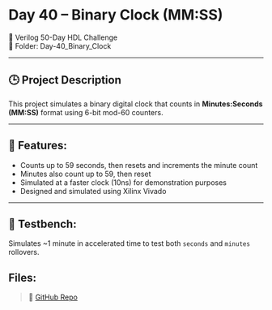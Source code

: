 # Day 40 – Binary Clock (MM:SS)

📅 Verilog 50-Day HDL Challenge  
📂 Folder: Day-40_Binary_Clock

---

## 🕒 Project Description

This project simulates a binary digital clock that counts in **Minutes:Seconds (MM:SS)** format using 6-bit mod-60 counters.

---

## 🔧 Features:
- Counts up to 59 seconds, then resets and increments the minute count
- Minutes also count up to 59, then reset
- Simulated at a faster clock (10ns) for demonstration purposes
- Designed and simulated using Xilinx Vivado

---

## 🧪 Testbench:
Simulates ~1 minute in accelerated time to test both `seconds` and `minutes` rollovers.

## Files:

> 🔗 [GitHub Repo](https://github.com/dedeep-vlsi-fe-engg/verilog-50day-challenge.git)
